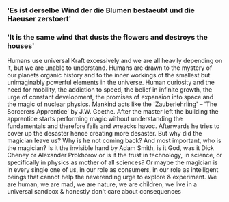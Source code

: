 ### 'Es ist derselbe Wind der die Blumen bestaeubt und die Haeuser zerstoert'
### 'It is the same wind that dusts the flowers and destroys the houses'

Humans use universal Kraft excessively and we are all heavily depending on it, but we are unable to understand. Humans are drawn to the mystery of our planets organic history and to the inner workings of the smallest but unimaginably powerful elements in the universe. Human curiosity and the need for mobility, the addiction to speed, the belief in infinite growth, the urge of constant development, the promises of expansion into space and the magic of nuclear physics. Mankind acts like the 'Zauberlehrling' – 'The Sorcerers Apprentice' by J.W. Goethe. After the master left the building the apprentice starts performing magic without understanding the fundamentals and therefore fails and wreacks havoc. Afterwards he tries to cover up the desaster hence creating more desaster. But why did the magician leave us? Why is he not coming back? And most important, who is the magician? Is it the invisible hand by Adam Smith, is it God, was it Dick Cheney or Alexander Prokhorov or is it the trust in technology, in science, or specifically in physics as mother of all sciences? Or maybe the magician is in every single one of us, in our role as consumers, in our role as intelligent beings that cannot help the neverending urge to explore & experiment. We are human, we are mad, we are nature, we are children, we live in a universal sandbox & honestly don't care about consequences
